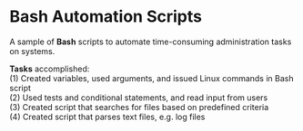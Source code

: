 # Bash Automation Scripts
A sample of **Bash** scripts to automate time-consuming administration tasks on systems.

**Tasks** accomplished:  
(1) Created variables, used arguments, and issued Linux commands in Bash script  
(2) Used tests and conditional statements, and read input from users  
(3) Created script that searches for files based on predefined criteria  
(4) Created script that parses text files, e.g. log files  
